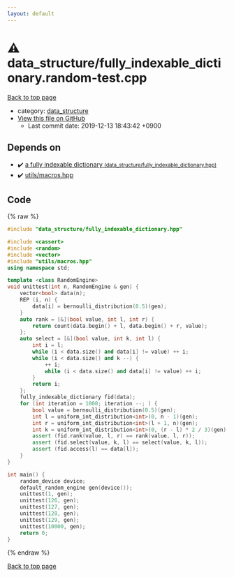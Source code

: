 ```yaml
---
layout: default
---
```


<!-- mathjax config similar to math.stackexchange -->
<script type="text/javascript" async
  src="https://cdnjs.cloudflare.com/ajax/libs/mathjax/2.7.5/MathJax.js?config=TeX-MML-AM_CHTML">
</script>
<script type="text/x-mathjax-config">
  MathJax.Hub.Config({
    TeX: { equationNumbers: { autoNumber: "AMS" }},
    tex2jax: {
      inlineMath: [ ['$','$'] ],
      processEscapes: true
    },
    "HTML-CSS": { matchFontHeight: false },
    displayAlign: "left",
    displayIndent: "2em"
  });
</script>

<script type="text/javascript" src="https://cdnjs.cloudflare.com/ajax/libs/jquery/3.4.1/jquery.min.js"></script>
<script src="https://cdn.jsdelivr.net/npm/jquery-balloon-js@1.1.2/jquery.balloon.min.js" integrity="sha256-ZEYs9VrgAeNuPvs15E39OsyOJaIkXEEt10fzxJ20+2I=" crossorigin="anonymous"></script>
<script type="text/javascript" src="../../assets/js/copy-button.js"></script>
<link rel="stylesheet" href="../../assets/css/copy-button.css" />


# :warning: data_structure/fully_indexable_dictionary.random-test.cpp

<a href="../../index.html">Back to top page</a>

* category: <a href="../../index.html#c8f6850ec2ec3fb32f203c1f4e3c2fd2">data_structure</a>
* <a href="{{ site.github.repository_url }}/blob/master/data_structure/fully_indexable_dictionary.random-test.cpp">View this file on GitHub</a>
    - Last commit date: 2019-12-13 18:43:42 +0900




## Depends on

* :heavy_check_mark: <a href="fully_indexable_dictionary.hpp.html">a fully indexable dictionary <small>(data_structure/fully_indexable_dictionary.hpp)</small></a>
* :heavy_check_mark: <a href="../utils/macros.hpp.html">utils/macros.hpp</a>


## Code

{% raw %}
```cpp
#include "data_structure/fully_indexable_dictionary.hpp"

#include <cassert>
#include <random>
#include <vector>
#include "utils/macros.hpp"
using namespace std;

template <class RandomEngine>
void unittest(int n, RandomEngine & gen) {
    vector<bool> data(n);
    REP (i, n) {
        data[i] = bernoulli_distribution(0.5)(gen);
    }
    auto rank = [&](bool value, int l, int r) {
        return count(data.begin() + l, data.begin() + r, value);
    };
    auto select = [&](bool value, int k, int l) {
        int i = l;
        while (i < data.size() and data[i] != value) ++ i;
        while (i < data.size() and k --) {
            ++ i;
            while (i < data.size() and data[i] != value) ++ i;
        }
        return i;
    };
    fully_indexable_dictionary fid(data);
    for (int iteration = 1000; iteration --; ) {
        bool value = bernoulli_distribution(0.5)(gen);
        int l = uniform_int_distribution<int>(0, n - 1)(gen);
        int r = uniform_int_distribution<int>(l + 1, n)(gen);
        int k = uniform_int_distribution<int>(0, (r - l) * 2 / 3)(gen);
        assert (fid.rank(value, l, r) == rank(value, l, r));
        assert (fid.select(value, k, l) == select(value, k, l));
        assert (fid.access(l) == data[l]);
    }
}

int main() {
    random_device device;
    default_random_engine gen(device());
    unittest(1, gen);
    unittest(126, gen);
    unittest(127, gen);
    unittest(128, gen);
    unittest(129, gen);
    unittest(10000, gen);
    return 0;
}

```
{% endraw %}

<a href="../../index.html">Back to top page</a>

